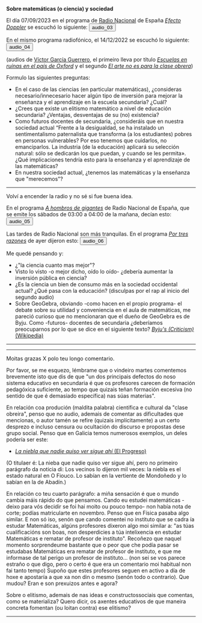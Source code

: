 __Sobre matemáticas (o ciencia) y sociedad__

El día 07/09/2023 en el programa de [Radio Nacional](https://www.rtve.es/radio/) de España [_Efecto Doppler_](https://www.rtve.es/play/audios/efecto-doppler/) se escuchó lo siguiente:
<audio id="ID003" source src="audio_01_escuelas_en ruinas.mp3"></audio><button onclick="playAudio('ID003')" type="button">audio_03</button>
<script>
function playAudio(audio_element) {
	var x = document.getElementById(audio_element);
	x.play();
}
</script>
   
En el mismo programa radiofónico, el 14/12/2022 se escuchó lo siguiente:
<audio id="ID004" source src="audio_02_arte_clase_obrera.mp3"></audio><button onclick="playAudio('ID004')" type="button">audio_04</button>
<script>
function playAudio(audio_element) {
	var x = document.getElementById(audio_element);
	x.play();
}
</script>
 
(audios de [Víctor García Guerrero](https://twitter.com/VictorGGuerrero?ref_src=twsrc%5Egoogle%7Ctwcamp%5Eserp%7Ctwgr%5Eauthor), el primeiro lleva por título [_Escuelas en ruínas en el país de Oxford_](https://lasoga.org/escuelas-en-ruinas-en-el-pais-de-oxford-7-de-septiembre/) y el segundo [_El arte no es para la clase obrera_](https://www.ivoox.com/arte-no-es-para-clase-obrera-audios-mp3_rf_99691014_1.html))

Formulo las siguientes preguntas:

- En el caso de las ciencias (en particular matemáticas), ¿consideras necesario/innecesario hacer algún tipo de inversión para mejorar la enseñanza y el aprendizaje en la escuela secundaria? ¿Cuál?
- ¿Crees que existe un elitismo matemático a nivel de educación secundaria? ¿Ventajas, desventajas de su (no) existencia?
- Como futuros docentes de secundaria, ¿consideráis que en nuestra sociedad actual “Frente a la desigualdad, se ha instalado un sentimentalismo paternalista que transforma (a los estudiantes) pobres en personas vulnerables? Por eso tenemos que cuidarlos, no emanciparlos. La industria (de la educación) aplicará su selección natural: sólo se dedicarán los que puedan, y cuando se les permita». ¿Qué implicaciones tendría esto para la enseñanza y el aprendizaje de las matemáticas?
- En nuestra sociedad actual, ¿tenemos las matemáticas y la enseñanza que "merecemos"?

<hr>

Volví a encender la radio y no sé si fue buena idea.

En el programa [_A hombros de gigantes_](https://www.rtve.es/play/audios/a-hombros-de-gigantes/) de Radio Nacional de España, que se emite los sábados de 03:00 a 04:00 de la mañana, decían esto:
<audio id="ID005" source src="audio_a_hombros de gigantes.mp3"></audio><button onclick="playAudio('ID005')" type="button">audio_05</button>
<script>
function playAudio(audio_element) {
	var x = document.getElementById(audio_element);
	x.play();
}
</script>

Las tardes de Radio Nacional son más tranquilas. En el programa [_Por tres razones_](https://www.rtve.es/play/audios/por-tres-razones/) de ayer dijeron esto:
<audio id="ID006" source src="audio_por_tres_razones.mp3"></audio><button onclick="playAudio('ID006')" type="button">audio_06</button>
<script>
function playAudio(audio_element) {
	var x = document.getElementById(audio_element);
	x.play();
}
</script>

Me quedé pensando y:
- ¿"la ciencia cuanto mas mejor"?
- Visto lo visto -o mejor dicho, oído lo oído- ¿debería aumentar la inversión pública en ciencia?
- ¿Es la ciencia un bien de consumo más en la sociedad occidental actual? ¿Qué pasa con la educación? (disculpas por el rap al inicio del segundo audio)
- Sobre GeoGebra, obviando -como hacen en el propio programa- el debate sobre su utilidad y conveniencia en el aula de matemáticas, me pareció curioso que no mencionaran que el dueño de GeoGebra es de Byju. Como -futuros- docentes de secundaria ¿deberíamos preocuparnos por lo que se dice en el siguiente texto?
[_Byju's (Criticism)_ (Wikipedia)](https://en.wikipedia.org/wiki/Byju%27s#Criticism)

<hr>

<hr>

Moitas grazas X polo teu longo comentario.

Por favor, se me esquezo, lémbrame que o vindeiro martes comentemos brevemente isto que dis de que "un dos principais defectos do noso sistema educativo en secundaria é que os profesores carecen de formación pedagóxica suficiente, ao tempo que quizais teñan formación excesiva (no sentido de que é demasiado específica) nas súas materias".

En relación coa produción (maldita palabra) científica e cultural da "clase obreira", penso que no audio, ademais de comentar as dificultades que mencionas, o autor tamén se refire (quizais implícitamente) a un certo desprezo e incluso censura ou ocultación do discurso e propostas dese grupo social. Penso que en Galicia temos numerosos exemplos, un deles podería ser este:

- [_La niebla que nadie quiso ver sigue ahí_ (El Progreso)](https://www.elprogreso.es/articulo/a-marina/niebla-que-nadie-quiso-ver-sigue-ahi/202107231419101515750.html)

(O titulaer é: La nieba que nadie quiso ver sigue ahí, pero no primeiro parágrafo da noticia di: Los vecinos lo dijeron mil veces: la niebla es el estado natural en O Fiouco. Lo sabían en la vertiente de Mondoñedo y lo sabían en la de Abadín.)

En relación co teu cuarto parágrafo: a miña sensación é que o mundo cambia máis rápido do que pensamos. Cando eu estudei matemáticas -deixo para vós decidir se foi hai moito ou pouco tempo- non había nota de corte; podías matricularte en novembro. Penso que en Física pasaba algo similar. E non só iso, senón que cando comentei no instituto que se cadra ía estudar Matemáticas, algúns profesores dixeron algo moi similar a:  "as túas cualificacións son boas, non desperdicies a túa intelixencia en estudar Matemáticas e rematar de profesor de instituto". Recoñezo que naquel momento sorprendeume bastante que o peor que che podía pasar se estudabas Matemáticas era rematar de profesor de instituto, e que me informase de tal perigo un profesor de instituto...
(non sei se vos parece estraño o que digo, pero o certo é que era un comentario moi habitual non fai tanto tempo)
Supoño que estes profesores seguen en activo a día de hoxe e apostaría a que  xa non din o mesmo (senón todo o contrario). Que mudou? Eran e son prexuizos antes e agora?

Sobre o elitismo, ademais de nas ideas e constructossociais que comentas, como se materializa? Quero dicir, os axentes educativos de que maneira concreta fomentan (ou loitan contra) ese elitismo?

<hr>
